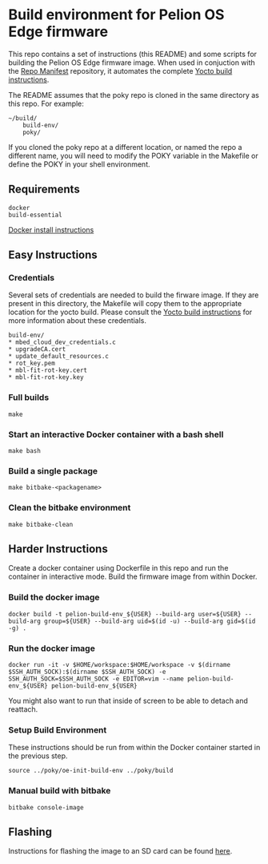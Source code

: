 # Build environment for Pelion OS Edge firmware

This repo contains a set of instructions (this README) and some scripts for building the Pelion OS Edge firmware image.
When used in conjuction with the [Repo Manifest](https://github.com/armpelionedge/manifest-pelion-os-edge) repository, it automates the complete [Yocto build instructions](https://github.com/armpelionedge/meta-pelion-edge/blob/dev/BUILD.md).

The README assumes that the poky repo is cloned in the same directory as this repo.  For example:

    ~/build/
        build-env/
        poky/

If you cloned the poky repo at a different location, or named the repo a different name, you will need to modify the POKY variable in the Makefile or define the POKY in your shell environment.

## Requirements

    docker
    build-essential

   [Docker install instructions](https://docs.docker.com/install/linux/docker-ce/ubuntu/)

## Easy Instructions

### Credentials
   Several sets of credentials are needed to build the firware image. If they are present in this directory, the Makefile will copy them to the appropriate location for the yocto build.  Please consult the [Yocto build instructions](https://github.com/armpelionedge/meta-pelion-edge/blob/dev/BUILD.md) for more information about these credentials.
	
	build-env/
	* mbed_cloud_dev_credentials.c
	* upgradeCA.cert
	* update_default_resources.c
	* rot_key.pem
	* mbl-fit-rot-key.cert
	* mbl-fit-rot-key.key

### Full builds

    make

### Start an interactive Docker container with a bash shell

    make bash

### Build a single package

    make bitbake-<packagename>

### Clean the bitbake environment

    make bitbake-clean

## Harder Instructions

Create a docker container using Dockerfile in this repo and run the container in interactive mode.  Build the firmware image from within Docker.

### Build the docker image

    docker build -t pelion-build-env_${USER} --build-arg user=${USER} --build-arg group=${USER} --build-arg uid=$(id -u) --build-arg gid=$(id -g) .

### Run the docker image

    docker run -it -v $HOME/workspace:$HOME/workspace -v $(dirname $SSH_AUTH_SOCK):$(dirname $SSH_AUTH_SOCK) -e SSH_AUTH_SOCK=$SSH_AUTH_SOCK -e EDITOR=vim --name pelion-build-env_${USER} pelion-build-env_${USER}

You might also want to run that inside of screen to be able to detach and
reattach.

### Setup Build Environment

These instructions should be run from within the Docker container started in the previous step.

    source ../poky/oe-init-build-env ../poky/build

### Manual build with bitbake

    bitbake console-image

## Flashing 
Instructions for flashing the image to an SD card can be found [here](https://github.com/armpelionedge/meta-pelion-edge/blob/master/FLASH.md).
